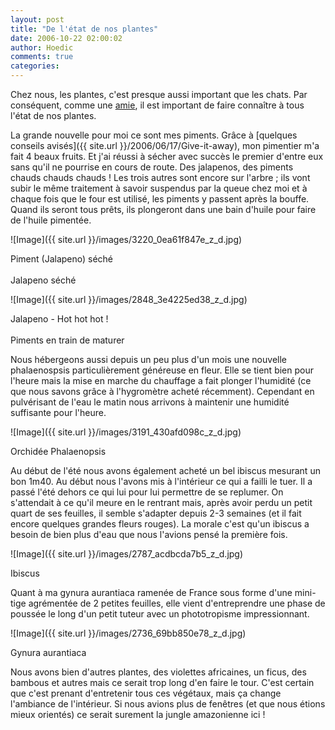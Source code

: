 ```yaml
---
layout: post
title: "De l'état de nos plantes"
date: 2006-10-22 02:00:02
author: Hoedic
comments: true
categories: 
---
```



Chez nous, les plantes, c'est presque aussi important que les chats. Par conséquent, comme une [amie](http://leeloolene.free.fr/), il est important de faire connaître à tous l'état de nos plantes.

La grande nouvelle pour moi ce sont mes piments. Grâce à [quelques conseils avisés]({{ site.url }}/2006/06/17/Give-it-away), mon pimentier m'a fait 4 beaux fruits. Et j'ai réussi à sécher avec succès le premier d'entre eux sans qu'il ne pourrise en cours de route. Des jalapenos, des piments chauds chauds chauds ! Les trois autres sont encore sur l'arbre ; ils vont subir le même traitement à savoir suspendus par la queue chez moi et à chaque fois que le four est utilisé, les piments y passent après la bouffe. Quand ils seront tous prêts, ils plongeront dans une bain d'huile pour faire de l'huile pimentée.


![Image]({{ site.url }}/images/3220_0ea61f847e_z_d.jpg)
<div class="photoattrib">Piment (Jalapeno) séché</div>
<br/>Jalapeno séché

![Image]({{ site.url }}/images/2848_3e4225ed38_z_d.jpg)
<div class="photoattrib">Jalapeno - Hot hot hot !</div>
<br/>Piments en train de maturer


Nous hébergeons aussi depuis un peu plus d'un mois une nouvelle phalaenospsis particulièrement généreuse en fleur. Elle se tient bien pour l'heure mais la mise en marche du chauffage a fait plonger l'humidité (ce que nous savons grâce à l'hygromètre acheté récemment). Cependant en pulvérisant de l'eau le matin nous arrivons à maintenir une humidité suffisante pour l'heure.


![Image]({{ site.url }}/images/3191_430afd098c_z_d.jpg)
<div class="photoattrib">Orchidée Phalaenopsis</div>



Au début de l'été nous avons également acheté un bel ibiscus mesurant un bon 1m40. Au début nous l'avons mis à l'intérieur ce qui a failli le tuer. Il a passé l'été dehors ce qui lui pour lui permettre de se replumer. On s'attendait à ce qu'il meure en le rentrant mais, après avoir perdu un petit quart de ses feuilles, il semble s'adapter depuis 2-3 semaines (et il fait encore quelques grandes fleurs rouges). La morale c'est qu'un ibiscus a besoin de bien plus d'eau que nous l'avions pensé la première fois.

![Image]({{ site.url }}/images/2787_acdbcda7b5_z_d.jpg)
<div class="photoattrib">Ibiscus</div>


Quant à ma gynura aurantiaca ramenée de France sous forme d'une mini-tige agrémentée de 2 petites feuilles, elle vient d'entreprendre une phase de poussée le long d'un petit tuteur avec un phototropisme impressionnant.

![Image]({{ site.url }}/images/2736_69bb850e78_z_d.jpg)
<div class="photoattrib">Gynura aurantiaca</div>


Nous avons bien d'autres plantes, des violettes africaines, un ficus, des bambous et autres mais ce serait trop long d'en faire le tour. C'est certain que c'est prenant d'entretenir tous ces végétaux, mais ça change l'ambiance de l'intérieur. Si nous avions plus de fenêtres (et que nous étions mieux orientés) ce serait surement la jungle amazonienne ici !